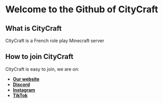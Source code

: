 # Welcome to the Github of CityCraft
## What is CityCraft
CityCraft is a French role play Minecraft server

## How to join CityCraft
CityCraft is easy to join, we are on:
- **[Our website](https://city-craft.fr/)**
- **[Discord](https://discord.gg/DBDFdDF9Na)**
- **[Instagram](https://www.instagram.com/citycraft_rp/)**
- **[TikTok](https://www.tiktok.com/@citycraftrp)**